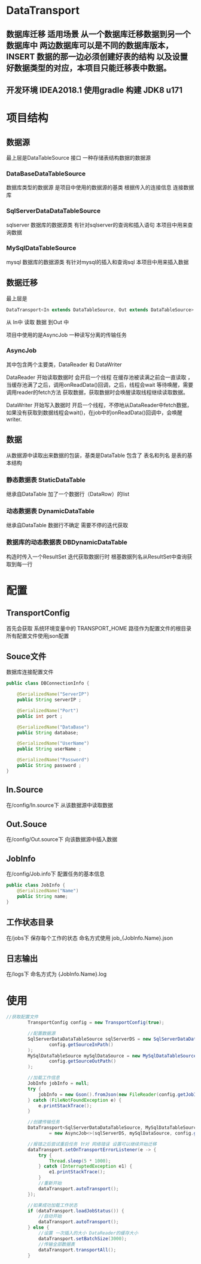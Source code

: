 # DataTransport
## 数据库迁移 适用场景 从一个数据库迁移数据到另一个数据库中 两边数据库可以是不同的数据库版本，INSERT 数据的那一边必须创建好表的结构 以及设置好数据类型的对应，本项目只能迁移表中数据。

## 开发环境 IDEA2018.1 使用gradle 构建 JDK8 u171

# 项目结构
## 数据源
最上层是DataTableSource 接口 一种存储表结构数据的数据源
### DataBaseDataTableSource 
数据库类型的数据源 是项目中使用的数据源的基类 根据传入的连接信息 连接数据库
### SqlServerDataDataTableSource
sqlserver 数据库的数据源类 有针对sqlserver的查询和插入语句 本项目中用来查询数据
### MySqlDataTableSource
mysql 数据库的数据源类 有针对mysql的插入和查询sql 本项目中用来插入数据

## 数据迁移
最上层是
```java 
DataTransport<In extends DataTableSource, Out extends DataTableSource> 
```
从 In中 读取 数据 到Out 中

项目中使用的是AsyncJob 一种读写分离的传输任务
### AsyncJob
其中包含两个主要类，DataReader 和 DataWriter 

DataReader 开始读取数据时 会开启一个线程 在缓存池被读满之前会一直读取 ，当缓存池满了之后，调用onReadData()回调，之后，线程会wait 等待唤醒，需要调用reader的fetch方法 获取数据，获取数据时会唤醒读取线程继续读取数据。

DataWriter 开始写入数据时 开启一个线程，不停地从DataReader中fetch数据，如果没有获取到数据线程会wait()，在job中的onReadData()回调中，会唤醒writer.

## 数据
从数据源中读取出来数据的包装，基类是DataTable 包含了 表名和列名 是表的基本结构
### 静态数据表 StaticDataTable
继承自DataTable 加了一个数据行（DataRow）的list
### 动态数据表 DynamicDataTable
继承自DataTable 数据行不确定 需要不停的迭代获取 
### 数据库的动态数据表 DBDynamicDataTable
构造时传入一个ResultSet 迭代获取数据行时 根基数据列名从ResultSet中查询获取到每一行

# 配置
## TransportConfig
首先会获取 系统环境变量中的 TRANSPORT_HOME 路径作为配置文件的根目录 所有配置文件使用json配置
## Souce文件
数据库连接配置文件
```java
public class DBConnectionInfo {

    @SerializedName("ServerIP")
    public String serverIP ;

    @SerializedName("Port")
    public int port ;

    @SerializedName("DataBase")
    public String database;

    @SerializedName("UserName")
    public String userName ;

    @SerializedName("Password")
    public String password ;
}
```
## In.Source
在/config/In.source下 从该数据源中读取数据 
## Out.Souce
在/config/Out.source下 向该数据源中插入数据 

## JobInfo
在/config/Job.info下 配置任务的基本信息
```java
public class JobInfo {
    @SerializedName("Name")
    public String name;
}
```

## 工作状态目录
在/jobs下 保存每个工作的状态 命名方式使用 job_{JobInfo.Name}.json

## 日志输出
在/logs下 命名方式为 {JobInfo.Name}.log

# 使用
```java
//获取配置文件
        TransportConfig config = new TransportConfig(true);

        //配置数据源
        SqlServerDataDataTableSource sqlServerDS = new SqlServerDataDataTableSource(
                config.getSourceInPath()
        );
        MySqlDataTableSource mySqlDataSource = new MySqlDataTableSource(
                config.getSourceOutPath()
        );

        //加载工作信息
        JobInfo jobInfo = null;
        try {
            jobInfo = new Gson().fromJson(new FileReader(config.getJobInfoPath()), JobInfo.class);
        } catch (FileNotFoundException e) {
            e.printStackTrace();
        }

        //创建传输任务
        DataTransport<SqlServerDataDataTableSource, MySqlDataTableSource> dataTransport
                = new AsyncJob<>(sqlServerDS, mySqlDataSource, config.getJobsHomePath(), jobInfo.name, config.getLogPath());

        //报错之后尝试重启任务 针对 网络错误 设置可以继续开始迁移
        dataTransport.setOnTransportErrorListener(e -> {
            try {
                Thread.sleep(5 * 1000);
            } catch (InterruptedException e1) {
                e1.printStackTrace();
            }
            //重新开始
            dataTransport.autoTransport();
        });

        //如果成功加载工作状态
        if (dataTransport.loadJobStatus()) {
            //自动开始
            dataTransport.autoTransport();
        } else {
            //设置 一次插入的大小 DataReader的缓存大小
            dataTransport.setBatchSize(3000);
            //传输全部数据表
            dataTransport.transportAll();
        }
```
